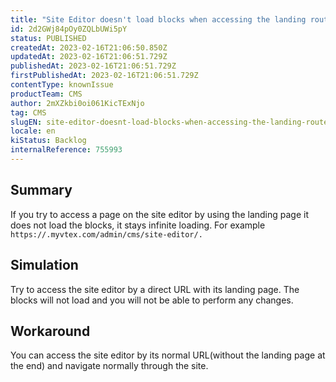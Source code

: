 ```yaml
---
title: "Site Editor doesn't load blocks when accessing the landing route URL"
id: 2d2GWj84pOy0ZQLbUWi5pY
status: PUBLISHED
createdAt: 2023-02-16T21:06:50.850Z
updatedAt: 2023-02-16T21:06:51.729Z
publishedAt: 2023-02-16T21:06:51.729Z
firstPublishedAt: 2023-02-16T21:06:51.729Z
contentType: knownIssue
productTeam: CMS
author: 2mXZkbi0oi061KicTExNjo
tag: CMS
slugEN: site-editor-doesnt-load-blocks-when-accessing-the-landing-route-url
locale: en
kiStatus: Backlog
internalReference: 755993
---
```


## Summary


If you try to access a page on the site editor by using the landing page it does not load the blocks, it stays infinite loading. For example `https://.myvtex.com/admin/cms/site-editor/.`


##

## Simulation


Try to access the site editor by a direct URL with its landing page. The blocks will not load and you will not be able to perform any changes.


##

## Workaround


You can access the site editor by its normal URL(without the landing page at the end) and navigate normally through the site.





